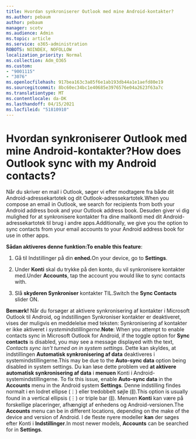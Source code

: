 ```yaml
---
title: Hvordan synkroniserer Outlook med mine Android-kontakter?
ms.author: pebaum
author: pebaum
manager: scotv
ms.audience: Admin
ms.topic: article
ms.service: o365-administration
ROBOTS: NOINDEX, NOFOLLOW
localization_priority: Normal
ms.collection: Adm_O365
ms.custom:
- "9001115"
- "3076"
ms.openlocfilehash: 917bea163c3a85f6e1ab193db44a1e1aefd80e19
ms.sourcegitcommit: 8bc60ec34bc1e40685e3976576e04a2623f63a7c
ms.translationtype: MT
ms.contentlocale: da-DK
ms.lasthandoff: 04/15/2021
ms.locfileid: "51810910"
---
```

# <a name="how-does-outlook-sync-with-my-android-contacts"></a><span data-ttu-id="328d8-102">Hvordan synkroniserer Outlook med mine Android-kontakter?</span><span class="sxs-lookup"><span data-stu-id="328d8-102">How does Outlook sync with my Android contacts?</span></span>

<span data-ttu-id="328d8-103">Når du skriver en mail i Outlook, søger vi efter modtagere fra både dit Android-adressekartotek og dit Outlook-adressekartotek.</span><span class="sxs-lookup"><span data-stu-id="328d8-103">When you compose an email in Outlook, we search for recipients from both your Android address book and your Outlook address book.</span></span> <span data-ttu-id="328d8-104">Desuden giver vi dig mulighed for at synkronisere kontakter fra dine mailkonti med dit Android-adressekartotek til brug i andre apps.</span><span class="sxs-lookup"><span data-stu-id="328d8-104">Additionally, we give you the option to sync contacts from your email accounts to your Android address book for use in other apps.</span></span> 
 
<span data-ttu-id="328d8-105">**Sådan aktiveres denne funktion:**</span><span class="sxs-lookup"><span data-stu-id="328d8-105">**To enable this feature**:</span></span>
 
1. <span data-ttu-id="328d8-106">Gå til Indstillinger på din **enhed.**</span><span class="sxs-lookup"><span data-stu-id="328d8-106">On your device, go to **Settings**.</span></span>

2. <span data-ttu-id="328d8-107">Under **Konti** skal du trykke på den konto, du vil synkronisere kontakter med.</span><span class="sxs-lookup"><span data-stu-id="328d8-107">Under **Accounts**, tap the account you would like to sync contacts with.</span></span>

3. <span data-ttu-id="328d8-108">Slå **skyderen Synkroniser** kontakter TIL.</span><span class="sxs-lookup"><span data-stu-id="328d8-108">Switch the **Sync Contacts** slider ON.</span></span>
 
<span data-ttu-id="328d8-109">**Bemærk!** Når du forsøger at aktivere synkronisering af kontakter i  Microsoft Outlook til Android, og indstillingen Synkroniser kontakter er deaktiveret, vises der muligvis en meddelelse med teksten: Synkronisering af kontakter er ikke aktiveret i *systemindstillingerne*.</span><span class="sxs-lookup"><span data-stu-id="328d8-109">**Note**: When you attempt to enable contacts sync in Microsoft Outlook for Android, if the toggle option for **Sync contacts** is disabled, you may see a message displayed with the text, *Contacts sync isn't turned on in system settings*.</span></span> <span data-ttu-id="328d8-110">Dette kan skyldes, at indstillingen **Automatisk synkronisering af data** deaktiveres i systemindstillingerne.</span><span class="sxs-lookup"><span data-stu-id="328d8-110">This may be due to the **Auto-sync data** option being disabled in system settings.</span></span> <span data-ttu-id="328d8-111">Du kan løse dette problem ved **at aktivere automatisk synkronisering af data** i **menuen** Konti i Android-systemindstillingerne. </span><span class="sxs-lookup"><span data-stu-id="328d8-111">To fix this issue, enable  **Auto-sync data** in the  **Accounts** menu in the Android system  **Settings**.</span></span> <span data-ttu-id="328d8-112">Denne indstilling findes normalt i en lodret ellipse (⋮) eller tredobbelt søjle (⫼).</span><span class="sxs-lookup"><span data-stu-id="328d8-112">This option is usually found in a vertical ellipsis (⋮) or triple bar (⫼).</span></span> <span data-ttu-id="328d8-113">Menuen  **Konti** kan være på forskellige placeringer, afhængigt af enhedens og Android-versionen.</span><span class="sxs-lookup"><span data-stu-id="328d8-113">The  **Accounts** menu can be in different locations, depending on the make of the device and version of Android.</span></span> <span data-ttu-id="328d8-114">I de fleste nyere modeller **kan** der søges efter Konti i **Indstillinger**.</span><span class="sxs-lookup"><span data-stu-id="328d8-114">In most newer models, **Accounts** can be searched for in **Settings**.</span></span>